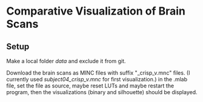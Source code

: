 # Comparative Visualization of Brain Scans



## Setup
Make a local folder _data_ and exclude it from git.

Download the brain scans as MINC files with suffix "_crisp_v.mnc" files. (I currently used _subject04_crisp_v.mnc_ for first visualization.) in the .mlab file, set the file as source, maybe reset LUTs and maybe restart the program, then the visualizations (binary and silhouette) should be displayed.
